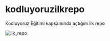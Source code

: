 # kodluyoruzilkrepo
Kodluyoruz Eğitimi kapsamında açtığım ilk repo

![ilk_repo](https://www.istockphoto.com/tr/foto%C4%9Fraf/planet-earth-on-a-green-background-gm1312284948-401137157)
